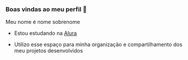 ### Boas vindas ao meu perfil 💙

Meu nome é nome sobrenome

  - Estou estudando na [Alura](htpps://alura.com)

  - Utilizo esse espaço para minha organização e compartilhamento dos meu projetos desenvolvidos
